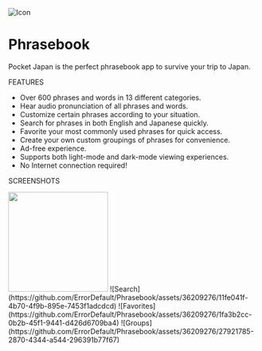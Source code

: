 ![Icon](https://github.com/ErrorDefault/Phrasebook/assets/36209276/321d1636-be22-4be6-beff-101c3917a324)
# Phrasebook
Pocket Japan is the perfect phrasebook app to survive your trip to Japan.

FEATURES

- Over 600 phrases and words in 13 different categories.
- Hear audio pronunciation of all phrases and words.
- Customize certain phrases according to your situation.
- Search for phrases in both English and Japanese quickly.
- Favorite your most commonly used phrases for quick access.
- Create your own custom groupings of phrases for convenience.
- Ad-free experience.
- Supports both light-mode and dark-mode viewing experiences.
- No Internet connection required!

SCREENSHOTS

<img src="https://github.com/ErrorDefault/Phrasebook/assets/36209276/ef7def4b-f8b7-45d4-bd6f-52e7bea0c506" width = "200"/>
![Search](https://github.com/ErrorDefault/Phrasebook/assets/36209276/11fe041f-4b70-4f9b-895e-7453f1adcdcd)
![Favorites](https://github.com/ErrorDefault/Phrasebook/assets/36209276/1fa3b2cc-0b2b-45f1-9441-d426d6709ba4)
![Groups](https://github.com/ErrorDefault/Phrasebook/assets/36209276/27921785-2870-4344-a544-296391b77f67)
